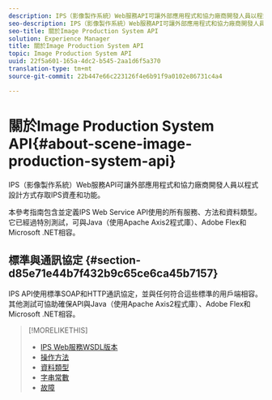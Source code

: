 ```yaml
---
description: IPS（影像製作系統）Web服務API可讓外部應用程式和協力廠商開發人員以程式設計方式存取IPS資產和功能。
seo-description: IPS（影像製作系統）Web服務API可讓外部應用程式和協力廠商開發人員以程式設計方式存取IPS資產和功能。
seo-title: 關於Image Production System API
solution: Experience Manager
title: 關於Image Production System API
topic: Image Production System API
uuid: 22f5a601-165a-4dc2-b545-2aa1d6f5a370
translation-type: tm+mt
source-git-commit: 22b447e66c223126f4e6b91f9a0102e86731c4a4

---
```



# 關於Image Production System API{#about-scene-image-production-system-api}

IPS（影像製作系統）Web服務API可讓外部應用程式和協力廠商開發人員以程式設計方式存取IPS資產和功能。

本參考指南包含並定義IPS Web Service API使用的所有服務、方法和資料類型。 它已經過特別測試，可與Java（使用Apache Axis2程式庫）、Adobe Flex和Microsoft .NET相容。

## 標準與通訊協定 {#section-d85e71e44b7f432b9c65ce6ca45b7157}

IPS API使用標準SOAP和HTTP通訊協定，並與任何符合這些標準的用戶端相容。 其他測試可協助確保API與Java（使用Apache Axis2程式庫）、Adobe Flex和Microsoft .NET相容。

>[!MORELIKETHIS]
>
>* [IPS Web服務WSDL版本](c-wsdl-versions.md#concept-aff3e13f3b59486882260b5f2e962226)
>* [操作方法](operations/c-operations-intro/c-methods/c-methods.md)
>* [資料類型](types/c-data-types/c-data-types.md#concept-dcf2ce73ff334e22bc4c634e3a0a50a6)
>* [字串常數](string-constants/c-string-constants/c-string-constants.md)
>* [故障](faults/c-faults/c-faults.md#concept-28c5e495f39443ecab05384d8cf8ab6b)


